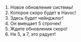 1. Новое обновление системы!
2. Которое скоро будет в Havoc!
3. Здесь будет чейнджлог!
4. Он вмещает 5 строчек!
5. Ждите обновления скоро!
6. Не 5, а 7, это радует!
